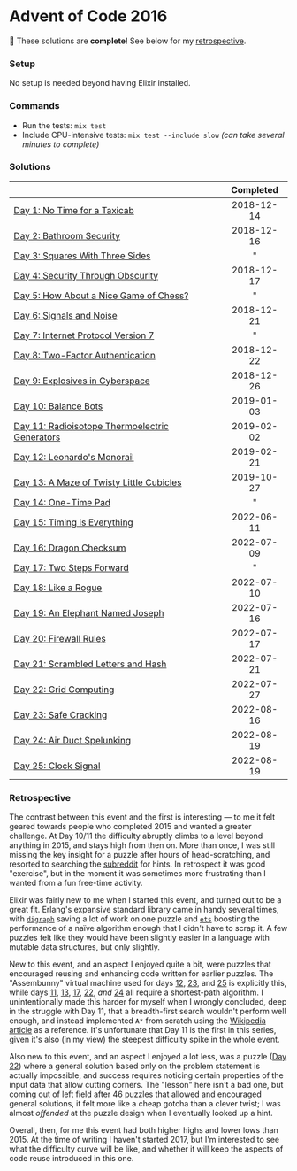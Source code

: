 # Advent of Code 2016

🏁 These solutions are **complete**!
See below for my [retrospective](#retrospective).


### Setup

No setup is needed beyond having Elixir installed.


### Commands

* Run the tests: `mix test`
* Include CPU-intensive tests: `mix test --include slow`
  _(can take several minutes to complete)_


### Solutions

&nbsp;                                                    | Completed
--------------------------------------------------------- | :--------:
[Day 1: No Time for a Taxicab](days/01)                   | 2018-12-14
[Day 2: Bathroom Security](days/02)                       | 2018-12-16
[Day 3: Squares With Three Sides](days/03)                |          "
[Day 4: Security Through Obscurity](days/04)              | 2018-12-17
[Day 5: How About a Nice Game of Chess?](days/05)         |          "
[Day 6: Signals and Noise](days/06)                       | 2018-12-21
[Day 7: Internet Protocol Version 7](days/07)             |          "
[Day 8: Two-Factor Authentication](days/08)               | 2018-12-22
[Day 9: Explosives in Cyberspace](days/09)                | 2018-12-26
[Day 10: Balance Bots](days/10)                           | 2019-01-03
[Day 11: Radioisotope Thermoelectric Generators](days/11) | 2019-02-02
[Day 12: Leonardo's Monorail](days/12)                    | 2019-02-21
[Day 13: A Maze of Twisty Little Cubicles](days/13)       | 2019-10-27
[Day 14: One-Time Pad](days/14)                           |          "
[Day 15: Timing is Everything](days/15)                   | 2022-06-11
[Day 16: Dragon Checksum](days/16)                        | 2022-07-09
[Day 17: Two Steps Forward](days/17)                      |          "
[Day 18: Like a Rogue](days/18)                           | 2022-07-10
[Day 19: An Elephant Named Joseph](days/19)               | 2022-07-16
[Day 20: Firewall Rules](days/20)                         | 2022-07-17
[Day 21: Scrambled Letters and Hash](days/21)             | 2022-07-21
[Day 22: Grid Computing](days/22)                         | 2022-07-27
[Day 23: Safe Cracking](days/23)                          | 2022-08-16
[Day 24: Air Duct Spelunking](days/24)                    | 2022-08-19
[Day 25: Clock Signal](days/25)                           | 2022-08-19


### Retrospective

The contrast between this event and the first is interesting — to me it felt
geared towards people who completed 2015 and wanted a greater challenge. At Day
10/11 the difficulty abruptly climbs to a level beyond anything in 2015, and
stays high from then on. More than once, I was still missing the key insight
for a puzzle after hours of head-scratching, and resorted to searching the
[subreddit] for hints. In retrospect it was good "exercise", but in the moment
it was sometimes more frustrating than I wanted from a fun free-time activity.

Elixir was fairly new to me when I started this event, and turned out to be a
great fit. Erlang's expansive standard library came in handy several times,
with [`digraph`][digraph] saving a lot of work on one puzzle and [`ets`][ets]
boosting the performance of a naïve algorithm enough that I didn't have to scrap
it. A few puzzles felt like they would have been slightly easier in a language
with mutable data structures, but only slightly.

New to this event, and an aspect I enjoyed quite a bit, were puzzles that
encouraged reusing and enhancing code written for earlier puzzles. The
"Assembunny" virtual machine used for days [12](days/12), [23](days/23), and
[25](days/25) is explicitly this, while days [11](days/11), [13](days/13),
[17](days/17), [22](days/22), _and_ [24](days/24) all require a shortest-path
algorithm. I unintentionally made this harder for myself when I wrongly
concluded, deep in the struggle with Day 11, that a breadth-first search
wouldn't perform well enough, and instead implemented `A*` from scratch using
the [Wikipedia article] as a reference. It's unfortunate that Day 11 is the
first in this series, given it's also (in my view) the steepest difficulty spike
in the whole event.

Also new to this event, and an aspect I enjoyed a lot less, was a puzzle
([Day 22](days/22)) where a general solution based only on the problem statement
is actually impossible, and success requires noticing certain properties of the
input data that allow cutting corners. The "lesson" here isn't a bad one, but
coming out of left field after 46 puzzles that allowed and encouraged general
solutions, it felt more like a cheap gotcha than a clever twist; I was almost
_offended_ at the puzzle design when I eventually looked up a hint.

Overall, then, for me this event had both higher highs and lower lows than 2015.
At the time of writing I haven't started 2017, but I'm interested to see what
the difficulty curve will be like, and whether it will keep the aspects of code
reuse introduced in this one.

[digraph]: https://www.erlang.org/doc/man/digraph.html
[ets]: https://www.erlang.org/doc/man/ets.html
[subreddit]: https://www.reddit.com/r/adventofcode/
[Wikipedia article]: https://en.wikipedia.org/wiki/A*_search_algorithm
